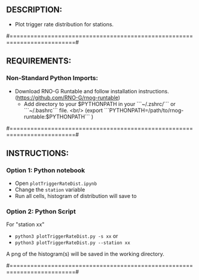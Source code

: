 ## DESCRIPTION:

* Plot trigger rate distribution for stations. 

#=========================================================================#

## REQUIREMENTS:
### Non-Standard Python Imports:
* Download RNO-G Runtable and follow installation instructions. (https://github.com/RNO-G/rnog-runtable)
  * Add directory to your $PYTHONPATH in your ```~/.zshrc/``` or ```~/.bashrc``` file. <br/> (export ```PYTHONPATH=/path/to/rnog-runtable:$PYTHONPATH``` )


#=========================================================================#

## INSTRUCTIONS:

### Option 1: Python notebook
* Open ```plotTriggerRateDist.ipynb```
* Change the ```station``` variable
* Run all cells, histogram of distribution will save to 

### Option 2: Python Script
For "station xx"

* ```python3 plotTriggerRateDist.py -s xx```
or  
* ```python3 plotTriggerRateDist.py --station xx```

A png of the histogram(s) will be saved in the working directory.

#=========================================================================#
